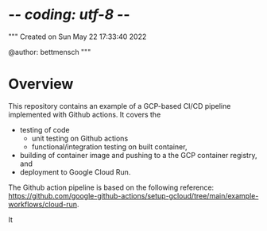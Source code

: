 # -*- coding: utf-8 -*-
"""
Created on Sun May 22 17:33:40 2022

@author: bettmensch
"""

# Overview

This repository contains an example of a GCP-based CI/CD pipeline implemented
with Github actions. It covers the 
- testing of code
    - unit testing on Github actions
    - functional/integration testing on built container, 
- building of container image and pushing to a the GCP container registry, and
- deployment to Google Cloud Run.

The Github action pipeline is based on the following reference:
https://github.com/google-github-actions/setup-gcloud/tree/main/example-workflows/cloud-run.


It